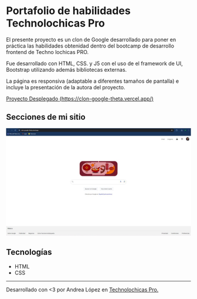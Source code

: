 # Portafolio de habilidades Technolochicas Pro

El presente proyecto es un clon de Google desarrollado para poner en práctica las habilidades obtenidad dentro del bootcamp de desarrollo frontend de Techno lochicas PRO.

Fue desarrollado con HTML, CSS. y J5 con el uso de el framework de UI, Bootstrap utilizando además bibliotecas externas.

La página es responsiva (adaptable a diferentes tamaños de pantalla) e incluye la presentación de la autora del proyecto.

[Proyecto Desplegado (https://clon-google-theta.vercel.app/)](https://clon-google-theta.vercel.app/)

## Secciones de mi sitio

![Clon de Google](assets/readme/google.jpeg)

## Tecnologías

* HTML
* CSS

---

Desarrollado con <3 por Andrea López en [Technolochicas Pro.](https://tecnolochicas.mx/)
